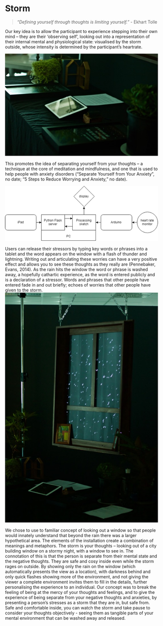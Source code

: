 # Storm

 >*“Defining yourself through thoughts is limiting yourself.”*   - Ekhart Tolle

Our key idea is to allow the participant to experience stepping into their own mind – they are their ‘observing self’, looking out into a representation of their internal mental and physiological state:  visualised by the storm outside, whose intensity is determined by the participant’s heartrate.

![Image2](https://raw.githubusercontent.com/Liamballin/Storm/master/images/tumblr_inline_oyymgq0t1u1ugm1z1_540.jpg)


This promotes the idea of separating yourself from your thoughts – a technique at the core of meditation and mindfulness, and one that is used to help people with anxiety disorders (“Separate Yourself from Your Anxiety”, no date; “5 Steps to Reduce Worrying and Anxiety,” no date).

![System diagram](https://raw.githubusercontent.com/Liamballin/Storm/master/digram.png)

Users can release their stressors by typing key words or phrases into a tablet and the word appears on the window with a flash of thunder and lightning. Writing out and articulating these worries can have a very positive effect and allows you to see these thoughts as they really are (Pennebaker, Evans, 2014). As the rain hits the window the word or phrase is washed away, a hopefully cathartic experience, as the word is entered publicly and is a declaration of a stressor. Words and phrases that other people have entered fade in and out briefly; echoes of worries that other people have given to the storm.
![Image1](https://raw.githubusercontent.com/Liamballin/Storm/master/images/tumblr_inline_oyymfv5K8G1ugm1z1_540.jpg)

We chose to use to familiar concept of looking out a window so that people would innately understand that beyond the rain there was a larger hypothetical area.
The elements of the installation create a combination of meanings and metaphors. The storm is your thoughts – looking out of a city building window on a stormy night, with a window to see in. The connotation of this is that the person is separate from their mental state and the negative thoughts. They are safe and cosy inside even while the storm rages on outside.
By showing only the rain on the window (which automatically presents the view as a location), with darkness behind and only quick flashes showing more of the environment, and not giving the viewer a complete environment invites them to fill in the details, further personalising the experience to an individual. 
Our concept was to break the feeling of being at the mercy of your thoughts and feelings, and to give the experience of being separate from your negative thoughts and anxieties, by presenting a person’s stresses as a storm that they are in, but safe from. Safe and comfortable inside, you can watch the storm and take pause to consider your thoughts objectively -  seeing them as tangible parts of your mental environment that can be washed away and released.
